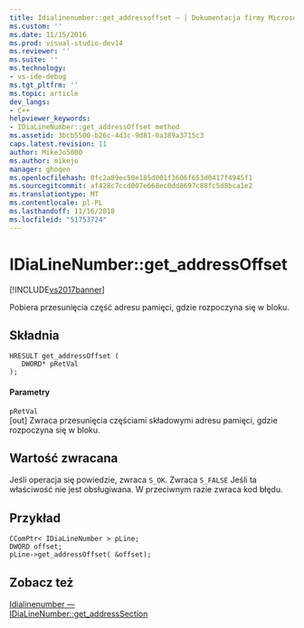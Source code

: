```yaml
---
title: Idialinenumber::get_addressoffset — | Dokumentacja firmy Microsoft
ms.custom: ''
ms.date: 11/15/2016
ms.prod: visual-studio-dev14
ms.reviewer: ''
ms.suite: ''
ms.technology:
- vs-ide-debug
ms.tgt_pltfrm: ''
ms.topic: article
dev_langs:
- C++
helpviewer_keywords:
- IDiaLineNumber::get_addressOffset method
ms.assetid: 3bcb5500-b26c-4d3c-9d81-0a389a3715c3
caps.latest.revision: 11
author: MikeJo5000
ms.author: mikejo
manager: ghogen
ms.openlocfilehash: 0fc2a89ec50e185d001f3606f653d0417f4945f1
ms.sourcegitcommit: af428c7ccd007e668ec0dd8697c88fc5d8bca1e2
ms.translationtype: MT
ms.contentlocale: pl-PL
ms.lasthandoff: 11/16/2018
ms.locfileid: "51753724"
---
```

# <a name="idialinenumbergetaddressoffset"></a>IDiaLineNumber::get_addressOffset
[!INCLUDE[vs2017banner](../../includes/vs2017banner.md)]

Pobiera przesunięcia część adresu pamięci, gdzie rozpoczyna się w bloku.  
  
## <a name="syntax"></a>Składnia  
  
```cpp#  
HRESULT get_addressOffset (   
   DWORD* pRetVal  
);  
```  
  
#### <a name="parameters"></a>Parametry  
 `pRetVal`  
 [out] Zwraca przesunięcia częściami składowymi adresu pamięci, gdzie rozpoczyna się w bloku.  
  
## <a name="return-value"></a>Wartość zwracana  
 Jeśli operacja się powiedzie, zwraca `S_OK`. Zwraca `S_FALSE` Jeśli ta właściwość nie jest obsługiwana. W przeciwnym razie zwraca kod błędu.  
  
## <a name="example"></a>Przykład  
  
```cpp#  
CComPtr< IDiaLineNumber > pLine;  
DWORD offset;  
pLine->get_addressOffset( &offset);  
```  
  
## <a name="see-also"></a>Zobacz też  
 [Idialinenumber —](../../debugger/debug-interface-access/idialinenumber.md)   
 [IDiaLineNumber::get_addressSection](../../debugger/debug-interface-access/idialinenumber-get-addresssection.md)



